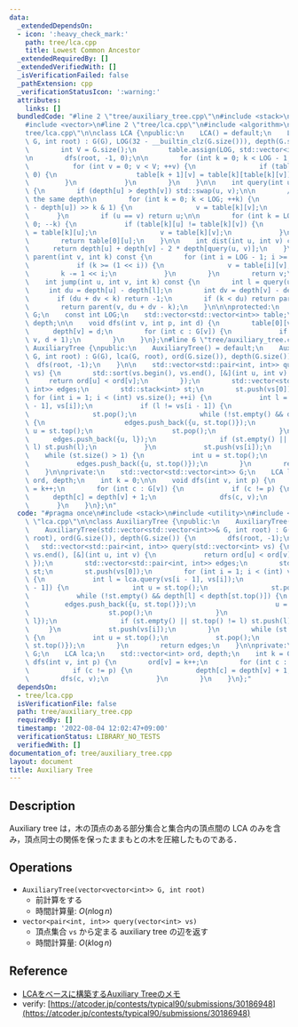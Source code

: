 ```yaml
---
data:
  _extendedDependsOn:
  - icon: ':heavy_check_mark:'
    path: tree/lca.cpp
    title: Lowest Common Ancestor
  _extendedRequiredBy: []
  _extendedVerifiedWith: []
  _isVerificationFailed: false
  _pathExtension: cpp
  _verificationStatusIcon: ':warning:'
  attributes:
    links: []
  bundledCode: "#line 2 \"tree/auxiliary_tree.cpp\"\n#include <stack>\n#include <utility>\n\
    #include <vector>\n#line 2 \"tree/lca.cpp\"\n#include <algorithm>\n#line 4 \"\
    tree/lca.cpp\"\n\nclass LCA {\npublic:\n    LCA() = default;\n    LCA(const std::vector<std::vector<int>>&\
    \ G, int root) : G(G), LOG(32 - __builtin_clz(G.size())), depth(G.size()) {\n\
    \        int V = G.size();\n        table.assign(LOG, std::vector<int>(V, -1));\n\
    \n        dfs(root, -1, 0);\n\n        for (int k = 0; k < LOG - 1; ++k) {\n \
    \           for (int v = 0; v < V; ++v) {\n                if (table[k][v] >=\
    \ 0) {\n                    table[k + 1][v] = table[k][table[k][v]];\n       \
    \         }\n            }\n        }\n    }\n\n    int query(int u, int v) const\
    \ {\n        if (depth[u] > depth[v]) std::swap(u, v);\n\n        // go up to\
    \ the same depth\n        for (int k = 0; k < LOG; ++k) {\n            if ((depth[v]\
    \ - depth[u]) >> k & 1) {\n                v = table[k][v];\n            }\n \
    \       }\n        if (u == v) return u;\n\n        for (int k = LOG - 1; k >=\
    \ 0; --k) {\n            if (table[k][u] != table[k][v]) {\n                u\
    \ = table[k][u];\n                v = table[k][v];\n            }\n        }\n\
    \        return table[0][u];\n    }\n\n    int dist(int u, int v) const {\n  \
    \      return depth[u] + depth[v] - 2 * depth[query(u, v)];\n    }\n\n    int\
    \ parent(int v, int k) const {\n        for (int i = LOG - 1; i >= 0; --i) {\n\
    \            if (k >= (1 << i)) {\n                v = table[i][v];\n        \
    \        k -= 1 << i;\n            }\n        }\n        return v;\n    }\n\n\
    \    int jump(int u, int v, int k) const {\n        int l = query(u, v);\n   \
    \     int du = depth[u] - depth[l];\n        int dv = depth[v] - depth[l];\n \
    \       if (du + dv < k) return -1;\n        if (k < du) return parent(u, k);\n\
    \        return parent(v, du + dv - k);\n    }\n\n\nprotected:\n    const std::vector<std::vector<int>>&\
    \ G;\n    const int LOG;\n    std::vector<std::vector<int>> table;\n    std::vector<int>\
    \ depth;\n\n    void dfs(int v, int p, int d) {\n        table[0][v] = p;\n  \
    \      depth[v] = d;\n        for (int c : G[v]) {\n            if (c != p) dfs(c,\
    \ v, d + 1);\n        }\n    }\n};\n#line 6 \"tree/auxiliary_tree.cpp\"\n\nclass\
    \ AuxiliaryTree {\npublic:\n    AuxiliaryTree() = default;\n    AuxiliaryTree(std::vector<std::vector<int>>&\
    \ G, int root) : G(G), lca(G, root), ord(G.size()), depth(G.size()) {\n      \
    \  dfs(root, -1);\n    }\n\n    std::vector<std::pair<int, int>> query(std::vector<int>\
    \ vs) {\n        std::sort(vs.begin(), vs.end(), [&](int u, int v) {\n       \
    \     return ord[u] < ord[v];\n        });\n        std::vector<std::pair<int,\
    \ int>> edges;\n        std::stack<int> st;\n        st.push(vs[0]);\n       \
    \ for (int i = 1; i < (int) vs.size(); ++i) {\n            int l = lca.query(vs[i\
    \ - 1], vs[i]);\n            if (l != vs[i - 1]) {\n                int u = st.top();\n\
    \                st.pop();\n                while (!st.empty() && depth[l] < depth[st.top()])\
    \ {\n                    edges.push_back({u, st.top()});\n                   \
    \ u = st.top();\n                    st.pop();\n                }\n          \
    \      edges.push_back({u, l});\n                if (st.empty() || st.top() !=\
    \ l) st.push(l);\n            }\n            st.push(vs[i]);\n        }\n    \
    \    while (st.size() > 1) {\n            int u = st.top();\n            st.pop();\n\
    \            edges.push_back({u, st.top()});\n        }\n        return edges;\n\
    \    }\n\nprivate:\n    std::vector<std::vector<int>> G;\n    LCA lca;\n    std::vector<int>\
    \ ord, depth;\n    int k = 0;\n\n    void dfs(int v, int p) {\n        ord[v]\
    \ = k++;\n        for (int c : G[v]) {\n            if (c != p) {\n          \
    \      depth[c] = depth[v] + 1;\n                dfs(c, v);\n            }\n \
    \       }\n    }\n};\n"
  code: "#pragma once\n#include <stack>\n#include <utility>\n#include <vector>\n#include\
    \ \"lca.cpp\"\n\nclass AuxiliaryTree {\npublic:\n    AuxiliaryTree() = default;\n\
    \    AuxiliaryTree(std::vector<std::vector<int>>& G, int root) : G(G), lca(G,\
    \ root), ord(G.size()), depth(G.size()) {\n        dfs(root, -1);\n    }\n\n \
    \   std::vector<std::pair<int, int>> query(std::vector<int> vs) {\n        std::sort(vs.begin(),\
    \ vs.end(), [&](int u, int v) {\n            return ord[u] < ord[v];\n       \
    \ });\n        std::vector<std::pair<int, int>> edges;\n        std::stack<int>\
    \ st;\n        st.push(vs[0]);\n        for (int i = 1; i < (int) vs.size(); ++i)\
    \ {\n            int l = lca.query(vs[i - 1], vs[i]);\n            if (l != vs[i\
    \ - 1]) {\n                int u = st.top();\n                st.pop();\n    \
    \            while (!st.empty() && depth[l] < depth[st.top()]) {\n           \
    \         edges.push_back({u, st.top()});\n                    u = st.top();\n\
    \                    st.pop();\n                }\n                edges.push_back({u,\
    \ l});\n                if (st.empty() || st.top() != l) st.push(l);\n       \
    \     }\n            st.push(vs[i]);\n        }\n        while (st.size() > 1)\
    \ {\n            int u = st.top();\n            st.pop();\n            edges.push_back({u,\
    \ st.top()});\n        }\n        return edges;\n    }\n\nprivate:\n    std::vector<std::vector<int>>\
    \ G;\n    LCA lca;\n    std::vector<int> ord, depth;\n    int k = 0;\n\n    void\
    \ dfs(int v, int p) {\n        ord[v] = k++;\n        for (int c : G[v]) {\n \
    \           if (c != p) {\n                depth[c] = depth[v] + 1;\n        \
    \        dfs(c, v);\n            }\n        }\n    }\n};"
  dependsOn:
  - tree/lca.cpp
  isVerificationFile: false
  path: tree/auxiliary_tree.cpp
  requiredBy: []
  timestamp: '2022-08-04 12:02:47+09:00'
  verificationStatus: LIBRARY_NO_TESTS
  verifiedWith: []
documentation_of: tree/auxiliary_tree.cpp
layout: document
title: Auxiliary Tree
---
```


## Description

Auxiliary tree は，木の頂点のある部分集合と集合内の頂点間の LCA のみを含み，頂点同士の関係を保ったままもとの木を圧縮したものである．

## Operations

- `AuxiliaryTree(vector<vector<int>> G, int root)`
    - 前計算をする
    - 時間計算量: $O(n\log n)$
- `vector<pair<int, int>> query(vector<int> vs)`
    - 頂点集合 `vs` から定まる auxiliary tree の辺を返す
    - 時間計算量: $O(k\log n)$

## Reference

- [LCAをベースに構築するAuxiliary Treeのメモ](https://smijake3.hatenablog.com/entry/2019/09/15/200200)
- verify: [https://atcoder.jp/contests/typical90/submissions/30186948](https://atcoder.jp/contests/typical90/submissions/30186948)